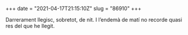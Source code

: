 +++
date = "2021-04-17T21:15:10Z"
slug = "86910"
+++

Darrerament llegisc, sobretot, de nit. I l’endemà de matí no recorde quasi res del que he llegit.

